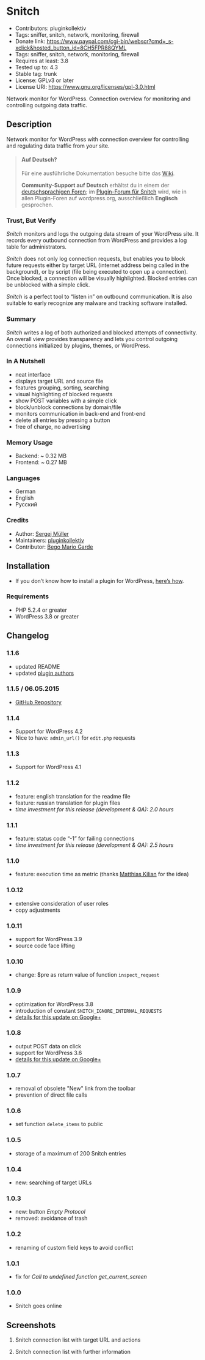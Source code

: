 # Snitch #
* Contributors:      pluginkollektiv
* Tags:              sniffer, snitch, network, monitoring, firewall
* Donate link:       https://www.paypal.com/cgi-bin/webscr?cmd=_s-xclick&hosted_button_id=8CH5FPR88QYML
* Tags:              sniffer, snitch, network, monitoring, firewall
* Requires at least: 3.8
* Tested up to:      4.3
* Stable tag:        trunk
* License:           GPLv3 or later
* License URI:       https://www.gnu.org/licenses/gpl-3.0.html


Network monitor for WordPress. Connection overview for monitoring and controlling outgoing data traffic.


## Description ##
Network monitor for WordPress with connection overview for controlling and regulating data traffic from your site.

> #### Auf Deutsch? ####
> Für eine ausführliche Dokumentation besuche bitte das [Wiki](https://github.com/pluginkollektiv/snitch/wiki).
>
> **Community-Support auf Deutsch** erhältst du in einem der [deutschsprachigen Foren](https://de.forums.wordpress.org/forum/plugins); im [Plugin-Forum für Snitch](https://wordpress.org/support/plugin/snitch) wird, wie in allen Plugin-Foren auf wordpress.org, ausschließlich **Englisch** gesprochen.


### Trust, But Verify ###
*Snitch* monitors and logs the outgoing data stream of your WordPress site. It records every outbound connection from WordPress and provides a log table for administrators.

*Snitch* does not only log connection requests, but enables you to block future requests either by target URL (internet address being called in the background), or by script (file being executed to open up a connection). Once blocked, a  connection will be visually highlighted. Blocked entries can be unblocked with a simple click.

*Snitch* is a perfect tool to “listen in” on outbound communication. It is also suitable to early recognize any malware and tracking software installed.


### Summary ###
*Snitch* writes a log of both authorized and blocked attempts of connectivity. An overall view provides transparency and lets you control outgoing connections initialized by plugins, themes, or WordPress.


### In A Nutshell ###
* neat interface
* displays target URL and source file
* features grouping, sorting, searching
* visual highlighting of blocked requests
* show POST variables with a simple click
* block/unblock connections by domain/file
* monitors communication in back-end and front-end
* delete all entries by pressing a button
* free of charge, no advertising


### Memory Usage ###
* Backend: ~ 0.32 MB
* Frontend: ~ 0.27 MB


### Languages ###
* German
* English
* Русский


### Credits ###
* Author: [Sergej Müller](https://sergejmueller.github.io/)
* Maintainers: [pluginkollektiv](http://pluginkollektiv.org/)
* Contributor: [Bego Mario Garde](https://garde-medienberatung.de)


## Installation ##
* If you don’t know how to install a plugin for WordPress, [here’s how](http://codex.wordpress.org/Managing_Plugins#Installing_Plugins).


### Requirements ###
* PHP 5.2.4 or greater
* WordPress 3.8 or greater


## Changelog ##
### 1.1.6 ###
* updated README
* updated [plugin authors](https://gist.github.com/glueckpress/f058c0ab973d45a72720)

### 1.1.5 / 06.05.2015 ###
* [GitHub Repository](https://github.com/sergejmueller/snitch)

### 1.1.4 ###
* Support for WordPress 4.2
* Nice to have: `admin_url()` for `edit.php` requests

### 1.1.3 ###
* Support for WordPress 4.1

### 1.1.2 ###
* feature: english translation for the readme file
* feature: russian translation for plugin files
* *time investment for this release (development & QA): 2.0 hours*

### 1.1.1 ###
* feature: status code “-1” for failing connections
* *time investment for this release (development & QA): 2.5 hours*

### 1.1.0 ###
* feature: execution time as metric (thanks [Matthias Kilian](https://www.gaertner.de) for the idea)

### 1.0.12 ###
* extensive consideration of user roles
* copy adjustments

### 1.0.11 ###
* support for WordPress 3.9
* source code face lifting

### 1.0.10 ###
* change: $pre as return value of function `inspect_request`

### 1.0.9 ###
* optimization for WordPress 3.8
* introduction of constant `SNITCH_IGNORE_INTERNAL_REQUESTS`
* [details for this update on Google+](https://plus.google.com/+SergejMüller/posts/KaSGc9uNpk4)

### 1.0.8 ###
* output POST data on click
* support for WordPress 3.6
* [details for this update on Google+](https://plus.google.com/110569673423509816572/posts/f8VaQaHfQjx)

### 1.0.7 ###
* removal of obsolete "New" link from the toolbar
* prevention of direct file calls

### 1.0.6 ###
* set function `delete_items` to public

### 1.0.5 ###
* storage of a maximum of 200 Snitch entries

### 1.0.4 ###
* new: searching of target URLs

### 1.0.3 ###
* new: button *Empty Protocol*
* removed: avoidance of trash

### 1.0.2 ###
* renaming of custom field keys to avoid conflict

### 1.0.1 ###
* fix for *Call to undefined function get_current_screen*

### 1.0.0 ###
* Snitch goes online


## Screenshots ##
1. Snitch connection list with target URL and actions

2. Snitch connection list with further information
